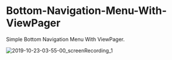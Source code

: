 # Bottom-Navigation-Menu-With-ViewPager
Simple Bottom Navigation Menu With ViewPager. 

![2019-10-23-03-55-00_screenRecording_1](https://user-images.githubusercontent.com/52538717/67327914-45911880-f54b-11e9-888c-f0748b0f8a5c.gif)
